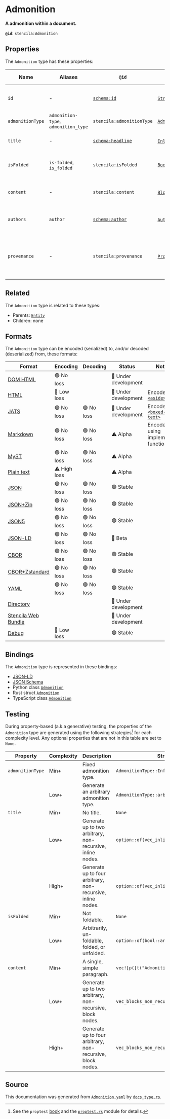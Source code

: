 # Admonition

**A admonition within a document.**

**`@id`**: `stencila:Admonition`

## Properties

The `Admonition` type has these properties:

| Name             | Aliases                              | `@id`                                            | Type                                                                                                                 | Description                                                       | Inherited from                                                                                   |
| ---------------- | ------------------------------------ | ------------------------------------------------ | -------------------------------------------------------------------------------------------------------------------- | ----------------------------------------------------------------- | ------------------------------------------------------------------------------------------------ |
| `id`             | -                                    | [`schema:id`](https://schema.org/id)             | [`String`](https://github.com/stencila/stencila/blob/main/docs/reference/schema/data/string.md)                      | The identifier for this item.                                     | [`Entity`](https://github.com/stencila/stencila/blob/main/docs/reference/schema/other/entity.md) |
| `admonitionType` | `admonition-type`, `admonition_type` | `stencila:admonitionType`                        | [`AdmonitionType`](https://github.com/stencila/stencila/blob/main/docs/reference/schema/prose/admonition-type.md)    | The type of admonition.                                           | -                                                                                                |
| `title`          | -                                    | [`schema:headline`](https://schema.org/headline) | [`Inline`](https://github.com/stencila/stencila/blob/main/docs/reference/schema/prose/inline.md)*                    | The title of the admonition.                                      | -                                                                                                |
| `isFolded`       | `is-folded`, `is_folded`             | `stencila:isFolded`                              | [`Boolean`](https://github.com/stencila/stencila/blob/main/docs/reference/schema/data/boolean.md)                    | Whether the admonition is folded.                                 | -                                                                                                |
| `content`        | -                                    | `stencila:content`                               | [`Block`](https://github.com/stencila/stencila/blob/main/docs/reference/schema/prose/block.md)*                      | The content within the section.                                   | -                                                                                                |
| `authors`        | `author`                             | [`schema:author`](https://schema.org/author)     | [`Author`](https://github.com/stencila/stencila/blob/main/docs/reference/schema/works/author.md)*                    | The authors of the admonition.                                    | -                                                                                                |
| `provenance`     | -                                    | `stencila:provenance`                            | [`ProvenanceCount`](https://github.com/stencila/stencila/blob/main/docs/reference/schema/other/provenance-count.md)* | A summary of the provenance of the content within the admonition. | -                                                                                                |

## Related

The `Admonition` type is related to these types:

- Parents: [`Entity`](https://github.com/stencila/stencila/blob/main/docs/reference/schema/other/entity.md)
- Children: none

## Formats

The `Admonition` type can be encoded (serialized) to, and/or decoded (deserialized) from, these formats:

| Format                                                                                               | Encoding     | Decoding  | Status              | Notes                                                                                                          |
| ---------------------------------------------------------------------------------------------------- | ------------ | --------- | ------------------- | -------------------------------------------------------------------------------------------------------------- |
| [DOM HTML](https://github.com/stencila/stencila/blob/main/docs/reference/formats/dom.html.md)        | 🟢 No loss    |           | 🚧 Under development |                                                                                                                |
| [HTML](https://github.com/stencila/stencila/blob/main/docs/reference/formats/html.md)                | 🔷 Low loss   |           | 🚧 Under development | Encoded as [`<aside>`](https://developer.mozilla.org/en-US/docs/Web/HTML/Element/aside)                        |
| [JATS](https://github.com/stencila/stencila/blob/main/docs/reference/formats/jats.md)                | 🟢 No loss    | 🟢 No loss | 🚧 Under development | Encoded as [`<boxed-text>`](https://jats.nlm.nih.gov/articleauthoring/tag-library/1.3/element/boxed-text.html) |
| [Markdown](https://github.com/stencila/stencila/blob/main/docs/reference/formats/markdown.md)        | 🟢 No loss    | 🟢 No loss | ⚠️ Alpha            | Encoded using implemented function                                                                             |
| [MyST](https://github.com/stencila/stencila/blob/main/docs/reference/formats/myst.md)                | 🟢 No loss    | 🟢 No loss | ⚠️ Alpha            |                                                                                                                |
| [Plain text](https://github.com/stencila/stencila/blob/main/docs/reference/formats/text.md)          | ⚠️ High loss |           | ⚠️ Alpha            |                                                                                                                |
| [JSON](https://github.com/stencila/stencila/blob/main/docs/reference/formats/json.md)                | 🟢 No loss    | 🟢 No loss | 🟢 Stable            |                                                                                                                |
| [JSON+Zip](https://github.com/stencila/stencila/blob/main/docs/reference/formats/json.zip.md)        | 🟢 No loss    | 🟢 No loss | 🟢 Stable            |                                                                                                                |
| [JSON5](https://github.com/stencila/stencila/blob/main/docs/reference/formats/json5.md)              | 🟢 No loss    | 🟢 No loss | 🟢 Stable            |                                                                                                                |
| [JSON-LD](https://github.com/stencila/stencila/blob/main/docs/reference/formats/jsonld.md)           | 🟢 No loss    | 🟢 No loss | 🔶 Beta              |                                                                                                                |
| [CBOR](https://github.com/stencila/stencila/blob/main/docs/reference/formats/cbor.md)                | 🟢 No loss    | 🟢 No loss | 🟢 Stable            |                                                                                                                |
| [CBOR+Zstandard](https://github.com/stencila/stencila/blob/main/docs/reference/formats/cbor.zstd.md) | 🟢 No loss    | 🟢 No loss | 🟢 Stable            |                                                                                                                |
| [YAML](https://github.com/stencila/stencila/blob/main/docs/reference/formats/yaml.md)                | 🟢 No loss    | 🟢 No loss | 🟢 Stable            |                                                                                                                |
| [Directory](https://github.com/stencila/stencila/blob/main/docs/reference/formats/directory.md)      |              |           | 🚧 Under development |                                                                                                                |
| [Stencila Web Bundle](https://github.com/stencila/stencila/blob/main/docs/reference/formats/swb.md)  |              |           | 🚧 Under development |                                                                                                                |
| [Debug](https://github.com/stencila/stencila/blob/main/docs/reference/formats/debug.md)              | 🔷 Low loss   |           | 🟢 Stable            |                                                                                                                |

## Bindings

The `Admonition` type is represented in these bindings:

- [JSON-LD](https://stencila.org/Admonition.jsonld)
- [JSON Schema](https://stencila.org/Admonition.schema.json)
- Python class [`Admonition`](https://github.com/stencila/stencila/blob/main/python/python/stencila/types/admonition.py)
- Rust struct [`Admonition`](https://github.com/stencila/stencila/blob/main/rust/schema/src/types/admonition.rs)
- TypeScript class [`Admonition`](https://github.com/stencila/stencila/blob/main/ts/src/types/Admonition.ts)

## Testing

During property-based (a.k.a generative) testing, the properties of the `Admonition` type are generated using the following strategies[^1] for each complexity level. Any optional properties that are not in this table are set to `None`.

| Property         | Complexity | Description                                                 | Strategy                                   |
| ---------------- | ---------- | ----------------------------------------------------------- | ------------------------------------------ |
| `admonitionType` | Min+       | Fixed admonition type.                                      | `AdmonitionType::Info`                     |
|                  | Low+       | Generate an arbitrary admonition type.                      | `AdmonitionType::arbitrary()`              |
| `title`          | Min+       | No title.                                                   | `None`                                     |
|                  | Low+       | Generate up to two arbitrary, non-recursive, inline nodes.  | `option::of(vec_inlines_non_recursive(2))` |
|                  | High+      | Generate up to four arbitrary, non-recursive, inline nodes. | `option::of(vec_inlines_non_recursive(4))` |
| `isFolded`       | Min+       | Not foldable.                                               | `None`                                     |
|                  | Low+       | Arbitrarily, un-foldable, folded, or unfolded.              | `option::of(bool::arbitrary())`            |
| `content`        | Min+       | A single, simple paragraph.                                 | `vec![p([t("Admonition content")])]`       |
|                  | Low+       | Generate up to two arbitrary, non-recursive, block nodes.   | `vec_blocks_non_recursive(2)`              |
|                  | High+      | Generate up to four arbitrary, non-recursive, block nodes.  | `vec_blocks_non_recursive(4)`              |

## Source

This documentation was generated from [`Admonition.yaml`](https://github.com/stencila/stencila/blob/main/schema/Admonition.yaml) by [`docs_type.rs`](https://github.com/stencila/stencila/blob/main/rust/schema-gen/src/docs_type.rs).

[^1]: See the `proptest` [book](https://proptest-rs.github.io/proptest/) and the [`proptest.rs`](https://github.com/stencila/stencila/blob/main/rust/schema/src/proptests.rs) module for details.
